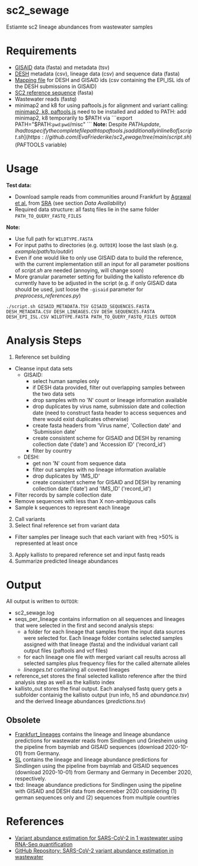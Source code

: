 # sc2_sewage
Estiamte sc2 lineage abundances from wastewater samples

# Requirements
* [GISAID](https://www.epicov.org/epi3/frontend#2a39e0) data (fasta) and metadata (tsv)
* [DESH](https://github.com/robert-koch-institut/SARS-CoV-2-Sequenzdaten_aus_Deutschland) metadata (csv), lineage data (csv) and sequence data (fasta)
* [Mapping file](https://www.rki.de/DE/Content/InfAZ/N/Neuartiges_Coronavirus/DESH/Abfrage-GISAID.pdf?__blob=publicationFile) for DESH and GISAID ids (csv containing the EPI\_ISL ids of the DESH submissions in GISAID)
* [SC2 reference sequence](https://www.ncbi.nlm.nih.gov/sars-cov-2/) (fasta)
* Wastewater reads (fastq)
* minimap2 and k8 for using paftools.js for alignment and variant calling: [minimap2, k8, paftools.js](https://github.com/lh3/minimap2) need to be installed and added to PATH: add minimap2, k8 temporarily to $PATH via 
```export PATH="$PATH:`pwd`:`pwd`/misc" ```
 **Note:** Despite $PATH update, I had to specify the complete file path to paftools.js additionally in line 8 of [script.sh](https://github.com/EvaFriederike/sc2_sewage/tree/main/script.sh) ($PAFTOOLS variable)

# Usage
**Test data:**
- Download sample reads from communities around Frankfurt by [Agrawal et al.](https://journals.asm.org/doi/full/10.1128/MRA.00280-21) from [SRA](https://trace.ncbi.nlm.nih.gov/Traces/sra/sra.cgi?view=search_seq_name) (see section _Data Availability_)
- Required data structure: all fastq files lie in the same folder ``PATH_TO_QUERY_FASTQ_FILES``

**Note:**
- Use full path for ``WILDTYPE.FASTA``
- For input paths to directories (e.g. ``OUTDIR``) loose the last slash (e.g. _example/path/to/outdir_)
- Even if one would like to only use GISAID data to build the reference, with the current implementation still an input for all parameter positions of _script.sh_ are needed (annoying, will change soon)
- More granular parameter setting for building the kallisto reference db currently have to be adjusted in the script (e.g. if only GISAID data should be used, just loose the ``-gisaid`` parameter  for _preprocess\_references.py_)

```
./script.sh GISAID_METADATA.TSV GISAID_SEQUENCES.FASTA DESH_METADATA.CSV DESH_LINEAGES.CSV DESH_SEQUENCES.FASTA DESH_EPI_ISL.CSV WILDTYPE.FASTA PATH_TO_QUERY_FASTQ_FILES OUTDIR
```

# Analysis Steps
1. Reference set building
- Cleanse input data sets
  - GISAID:
    - select human samples only
    - if DESH data provided, filter out overlapping samples between the two data sets
    - drop samples with no 'N' count or lineage information available
    - drop duplicates by virus name, submission date and collection date (need to construct fasta header to access sequences and there would exist duplicates otherwise)
    - create fasta headers from 'Virus name', 'Collection date' and 'Submission date'
    - create consistent scheme for GISAID and DESH by renaming collection date ('date') and 'Accession ID' ('record\_id')
    - filter by country
  - DESH:
    - get non 'N' count from sequence data
    - filter out samples with no lineage information available
    - drop duplicates by 'IMS\_ID'
    - create consistent scheme for GISAID and DESH by renaming collection date ('date') and 'IMS\_ID' ('record\_id')
- Filter records by sample collection date
- Remove sequences with less than X non-ambiguous calls
- Sample k sequences to represent each lineage

2. Call variants
3. Select final reference set from variant data
- Filter samples per lineage such that each variant with freq >50% is represented at least once
3. Apply kallisto to prepared reference set and input fastq reads
4. Summarize predicted lineage abundances

# Output
All output is written to ``OUTDIR``:
* sc2\_sewage.log
* seqs\_per\_lineage contains information on all sequences and lineages that were selected in the first and second analysis steps:
  * a folder for each lineage that samples from the input data sources were selected for. Each lineage folder contains selected samples assigned with that lineage (fasta) and the individual variant call output files (paftools and vcf files)
  * for each lineage one file with merged variant call results across all selected samples plus frequency files for the called alternate alleles
  * _lineages.txt_ containing all covered lineages
* reference\_set stores the final selected kallisto reference after the third analysis step as well as the kallisto index
* kallisto\_out stores the final output. Each analysed fastq query gets a subfolder containig the kallisto output (run info, h5 and _abundance.tsv_) and the derived lineage abundances (_predictions.tsv_)


## Obsolete
* [Frankfurt_lineages](https://github.com/EvaFriederike/sc2_sewage/tree/main/Frankfurt_lineages) contains the lineage and lineage abundance predictions for wastewater reads from Sindlingen und Griesheim using the pipeline from baymlab and GISAID sequences (download 2020-10-01) from Germany.
* [SL](https://github.com/EvaFriederike/sc2_sewage/tree/main/SL_lineages) contains the lineage and lineage abundance predictions for Sindlingen using the pipeline from baymlab and GISAID sequences (download 2020-10-01) from Germany and Germany in December 2020, respectively.
* tbd: lineage abundance predictions for Sindlingen using the pipeline with GISAID and DESH data from decemeber 2020 considering (1) german sequences only and (2) sequences from multiple countries

# References
* [Variant abundance estimation for SARS-CoV-2 in 1 wastewater using RNA-Seq quantification](https://www.medrxiv.org/content/10.1101/2021.08.31.21262938v1.full.pdf)
* [GitHub Repository: SARS-CoV-2 variant abundance estimation in wastewater](https://github.com/baymlab/wastewater_analysis)
